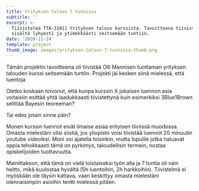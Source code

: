 ```yaml
---
title: Yrityksen talous 7 tunnissa
subtitle: ''
excerpt: >-
  Tiivistelmä TTA-31011 Yrityksen talous kurssista. Tavoitteena tiivistää
  sisältö lyhyesti ja ytimekkäästi seitsemään tuntiin.
date: '2020-11-24'
template: project
thumb_image: images/yrityksen-talous-7-tunnissa-thumb.png
---
```

Tämän projektin tavoitteena oli tiivistää Olli Mannisen tuottaman yrityksen talouden kurssi seitsemään tuntiin. Projekti jäi kesken siinä mielessä, että luentoja 

Oletko koskaan toivonut, että kunpa kurssin X jokaisen luennon asia voitaisiin esittää yhtä laadukkaasti tiivistettynä kuin esimerkiksi 3Blue1Brown selittää Bayesin teoreeman?

Tai edes jotain sinne päin?

Monen kurssin luennot eivät ilmaise asiaa erityisen tiiviissä muodossa. Omasta mielestäni olisi siistiä, jos yliopisto voisi tiivistää luennot 20 minuutin youtube videoiksi. Moni voi ajatella toisinkin, mutta lopuille jotka haluavat oppia tehokkaasti tämä on pyrkimys, taloudellisin termein, nostaa opiskelijoiden tuottavuutta.

Mainittakoon, että tämä on vielä toistaiseksi työn alla ja 7 tuntia oli vain heitto, mikä kuulostaa hyvältä (5h luentoihin, 2h harkkoihin). Tiivistelmä ei myöskään ole täysin kattava, vaan keskittyy omasta mielestäni olennaisimpiin asioihin tentti mielessä pitäen.